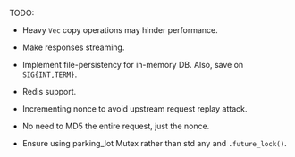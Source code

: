 TODO:

- Heavy `Vec` copy operations may hinder performance.

- Make responses streaming.

- Implement file-persistency for in-memory DB. Also, save on `SIG{INT,TERM}`.

- Redis support.

- Incrementing nonce to avoid upstream request replay attack.

- No need to MD5 the entire request, just the nonce.

- Ensure using parking_lot Mutex rather than std any and `.future_lock()`.